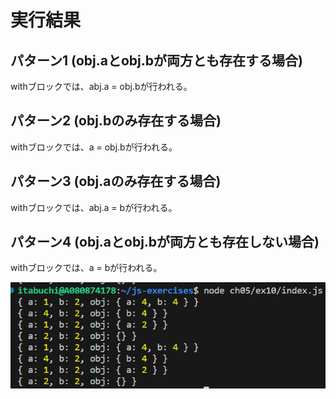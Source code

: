 # 実行結果

## パターン1 (obj.aとobj.bが両方とも存在する場合)

withブロックでは、abj.a = obj.bが行われる。

## パターン2 (obj.bのみ存在する場合)

withブロックでは、a = obj.bが行われる。

## パターン3 (obj.aのみ存在する場合)

withブロックでは、abj.a = bが行われる。

## パターン4 (obj.aとobj.bが両方とも存在しない場合)

withブロックでは、a = bが行われる。

![Alt text](image.png)
